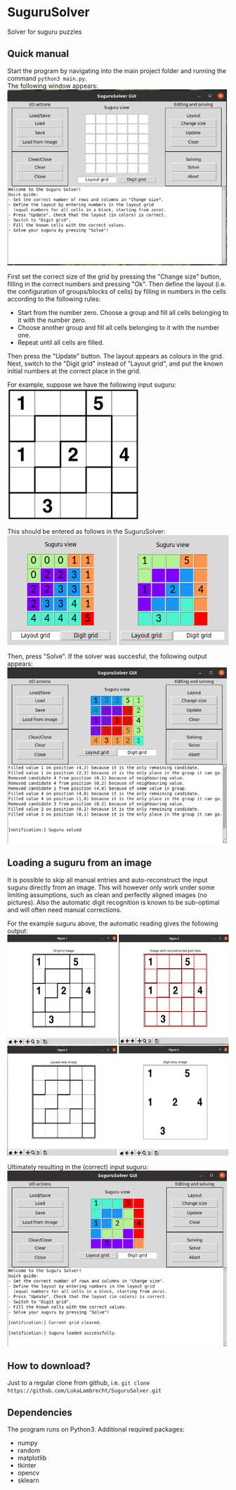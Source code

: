 # SuguruSolver
Solver for suguru puzzles

## Quick manual
Start the program by navigating into the main project folder and running the command `python3 main.py`.  
The following window appears:  
<img src="res/manual/step1.png"  width="500" height="400">

First set the correct size of the grid by pressing the "Change size" button, filling in the correct numbers and pressing "Ok".
Then define the layout (i.e. the configuration of groups/blocks of cells) by filling in numbers in the cells according to the following rules:
   * Start from the number zero. Choose a group and fill all cells belonging to it with the number zero.
   * Choose another group and fill all cells belonging to it with the number one.
   * Repeat until all cells are filled.  

Then press the "Update" button. The layout appears as colours in the grid.  
Next, switch to the "Digit grid" instead of "Layout grid", and put the known initial numbers at the correct place in the grid.  

For example, suppose we have the following input suguru:  
<img src="images/example_1.png"  width="300" height="300">

This should be entered as follows in the SuguruSolver:  
<img src="res/manual/step2.png?"  width="250" height="250">
<img src="res/manual/step3.png?"  width="250" height="250">

Then, press "Solve". If the solver was succesful, the following output appears:  
<img src="res/manual/step4.png"  width="500" height="400">

## Loading a suguru from an image
It is possible to skip all manual entries and auto-reconstruct the input suguru directly from an image.
This will however only work under some limiting assumptions, such as clean and perfectly aligned images (no pictures).
Also the automatic digit recognition is known to be sub-optimal and will often need manual corrections.  

For the example suguru above, the automatic reading gives the following output:  
<img src="res/manual/img1.png"  width="250" height="250">
<img src="res/manual/img2.png"  width="250" height="250">  
<img src="res/manual/img3.png"  width="250" height="250">
<img src="res/manual/img4.png"  width="250" height="250">  

Ultimately resulting in the (correct) input suguru:  
<img src="res/manual/step1to3auto.png"  width="500" height="400">  

## How to download?
Just to a regular clone from github, i.e. `git clone https://github.com/LukaLambrecht/SuguruSolver.git`

## Dependencies
The program runs on Python3. Additional required packages:
   * numpy
   * random
   * matplotlib
   * tkinter
   * opencv
   * sklearn
